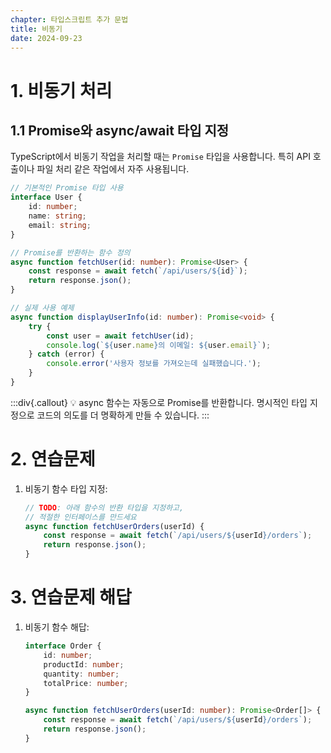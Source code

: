 ```yaml
---
chapter: 타입스크립트 추가 문법
title: 비동기
date: 2024-09-23
---
```


# 1. 비동기 처리

## 1.1 Promise와 async/await 타입 지정
TypeScript에서 비동기 작업을 처리할 때는 `Promise` 타입을 사용합니다. 특히 API 호출이나 파일 처리 같은 작업에서 자주 사용됩니다.

```typescript
// 기본적인 Promise 타입 사용
interface User {
    id: number;
    name: string;
    email: string;
}

// Promise를 반환하는 함수 정의
async function fetchUser(id: number): Promise<User> {
    const response = await fetch(`/api/users/${id}`);
    return response.json();
}

// 실제 사용 예제
async function displayUserInfo(id: number): Promise<void> {
    try {
        const user = await fetchUser(id);
        console.log(`${user.name}의 이메일: ${user.email}`);
    } catch (error) {
        console.error('사용자 정보를 가져오는데 실패했습니다.');
    }
}
```

:::div{.callout}
💡 async 함수는 자동으로 Promise를 반환합니다. 명시적인 타입 지정으로 코드의 의도를 더 명확하게 만들 수 있습니다.
:::

# 2. 연습문제

1. 비동기 함수 타입 지정:
   ```typescript
   // TODO: 아래 함수의 반환 타입을 지정하고, 
   // 적절한 인터페이스를 만드세요
   async function fetchUserOrders(userId) {
       const response = await fetch(`/api/users/${userId}/orders`);
       return response.json();
   }
   ```


# 3. 연습문제 해답

1. 비동기 함수 해답:
   ```typescript
   interface Order {
       id: number;
       productId: number;
       quantity: number;
       totalPrice: number;
   }

   async function fetchUserOrders(userId: number): Promise<Order[]> {
       const response = await fetch(`/api/users/${userId}/orders`);
       return response.json();
   }
   ```